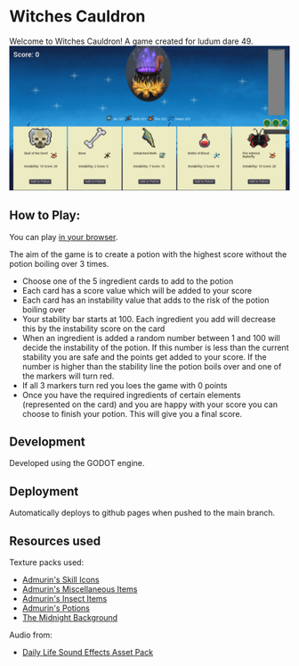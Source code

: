 # Witches Cauldron

Welcome to Witches Cauldron! A game created for ludum dare 49. 
![Demo Image](assets/demo.png)

## How to Play:
You can play [in your browser](https://jackslinger.github.io/ludum-dare-49/).

The aim of the game is to create a potion with the highest score without the potion boiling over 3 times. 
- Choose one of the 5 ingredient cards to add to the potion
- Each card has a score value which will be added to your score
- Each card has an instability value that adds to the risk of the potion boiling over
-  Your stability bar starts at 100. Each ingredient you add will decrease this by the instability score on the card
- When an ingredient is added a random number between 1 and 100 will decide the instability of the potion. If this number is less than the current stability you are safe and the points get added to your score. If the number is higher than the stability line the potion boils over and one of the markers will turn red. 
- If all 3 markers turn red you loes the game with 0 points
- Once you have the required ingredients of certain elements (represented on the card) and you are happy with your score you can choose to finish your potion. This will give you a final score. 

## Development

Developed using the GODOT engine.

## Deployment

Automatically deploys to github pages when pushed to the main branch.

## Resources used

Texture packs used:

- [Admurin's Skill Icons](https://admurin.itch.io/admurins-skill-icons)
- [Admurin's Miscellaneous Items](https://admurin.itch.io/admurins-miscellaneous-items)
- [Admurin's Insect Items](https://admurin.itch.io/admurins-insects)
- [Admurin's Potions](https://admurin.itch.io/admurins-potions)
- [The Midnight Background](https://thewisehedgehog.itch.io/tmb)

Audio from:
- [Daily Life Sound Effects Asset Pack](https://mayragandra.itch.io/homesoundeffects)